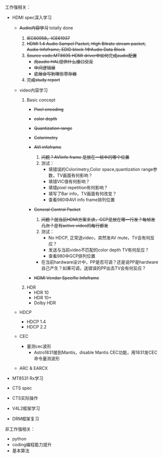 工作强相关：

* HDMI spec深入学习
  * ~~Audio内容学习~~ totally done
    
    1. ~~IEC60958，ICE61937~~
    2. ~~HDMI 1.4 Audio Sampel Packet, High Bitrate stream packet, Audio Infoframe, EDID block 1中Audio Data Block~~
    3. ~~Source code:MT8695 HDMI driver中如何完成audio配置~~
       * ~~向audio HAL提供什么接口交互~~
       * ~~中间逻辑层~~
       * ~~底层会写到哪些寄存器~~
    4. ~~完成study report~~
    
  * video内容学习
    1. Basic concept 
       * ~~Pixel encoding~~
       * ~~color depth~~
       * ~~Quantization range~~
       * ~~Colorimetry~~
       * ~~AVI infoframe~~
         
         1. ~~问题？AVIinfo frame 是放在一帧中的哪个位置~~
         2. 测试：
            * 填错误的Colorimetry,Color space,quantization range参数，TV画面有何影响？
            * 填错VIC值有何影响？
            * 填错pixel repetition有何影响？
            * 填写了Bar info，TV画面有何改变？
            * 查看980中AVI info frame排列位置
       * ~~General Control Packet~~
         
         1. ~~问题？就当前HDMI方案来讲，GCP是放在哪一行发？每帧发几次？是有active video的每行都发~~
         2. 测试：
            * No HDCP, 正常送video，突然发AV mute，TV会有何反应？
            * 发送与当前video不匹配的color depth TV有何反应？
            * 查看980中GCP排列位置
          * 在当前hardware设计中，PP是否可调？还是说PP是hardware自己产生？如果可调，送错误的PP出去TV会有何反应？
       * ~~HDMI Vendor Specific Infoframe~~
    2. HDR 
       * HDR 10
       * HDR 10+
       * Dolby HDR
    
  * HDCP
    * HDCP 1.4
    * HDCP 2.2
    
  * CEC
  
    * 量测cec波形
      * Astro1831接到Mantis，disable Mantis CEC功能，用1831发CEC命令量测波形
  
  * ARC & EARCX
  
* MT8531 Rx学习
* CTS spec
* CTS实际操作
* V4L2框架学习
* DRM框架复习

非工作强相关：

* python
* coding编程能力提升
* 基本算法